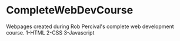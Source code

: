 # CompleteWebDevCourse
Webpages created during Rob Percival's complete web development course. 
1-HTML
2-CSS
3-Javascript

